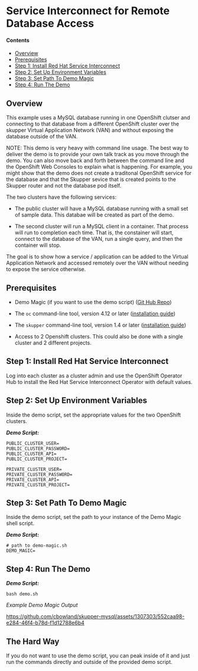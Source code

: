 # Service Interconnect for Remote Database Access

[website]: https://skupper.io/

#### Contents
* [Overview](#overview)
* [Prerequisites](#prerequisites)
* [Step 1: Install Red Hat Service Interconnect](#step-1-install-red-hat-service-interconnect)
* [Step 2: Set Up Environment Variables](#step-2-set-up-environment-variables)
* [Step 3: Set Path To Demo Magic](#step-3-set-path-to-demo-magic)
* [Step 4: Run The Demo](#step-4-run-the-demo)

## Overview

This example uses a MySQL database running in one OpenShift clutser
and connecting to that database from a different OpenShift cluster
over the skupper Virtual Application Network (VAN) and without exposing
the database outside of the VAN.

NOTE: This demo is very heavy with command line usage. The best way to deliver
the demo is to provide your own talk track as you move through the demo. You can 
also move back and forth between the command line and the OpenShift Web 
Consoles to explain what is happening. For example, you might show that 
the demo does not create a traditonal OpenShift service for the database
and that the Skupper sevice that is created points to the Skupper router
and not the database pod itself.

The two clusters have the following services:

* The public cluster will have a MySQL database running with a small
set of sample data. This databae will be created as part of the demo.

* The second cluster will run a MySQL client in a container. That
process will run to completion each time. That is, the constainer will
start, connect to the database of the VAN, run a single query, and then 
the container will stop.

The goal is to show how a service / application can be added to the
Virtual Application Network and accessed remotely over the VAN without
needing to expose the service otherwise.

## Prerequisites

* Demo Magic (if you want to use the demo script)
  ([Git Hub Repo][demo-magic])

* The `oc` command-line tool, version 4.12 or later
  ([installation guide][install-oc-cli])

* The `skupper` command-line tool, version 1.4 or later
  ([installation guide][skupper-cli])

* Access to 2 Openshift clusters. This could also be done with a 
single cluster and 2 different projects.


[demo-magic]: https://github.com/paxtonhare/demo-magic
[install-oc-cli]: https://docs.openshift.com/container-platform/4.12/cli_reference/openshift_cli/getting-started-cli.html#installing-openshift-cli
[skupper-cli]: https://access.redhat.com/documentation/en-us/red_hat_service_interconnect/1.4/html-single/installation/index#installing-skupper-cli
[Using Skupper with OpenShift]: https://skupper.io/start/openshift.html

## Step 1: Install Red Hat Service Interconnect 
Log into each cluster as a cluster admin and use the OpenShift  Operator Hub to install the Red Hat Service Interconnect Operator with default values.

## Step 2: Set Up Environment Variables

Inside the demo script, set the appropriate values for the
two OpenShift clusters.

_**Demo Script:**_
~~~ shell
PUBLIC_CLUSTER_USER=
PUBLIC_CLUSTER_PASSWORD=
PUBLIC_CLUSTER_API=
PUBLIC_CLUSTER_PROJECT=

PRIVATE_CLUSTER_USER=
PRIVATE_CLUSTER_PASSWORD=
PRIVATE_CLUSTER_API=
PRIVATE_CLUSTER_PROJECT=
~~~

## Step 3: Set Path To Demo Magic

Inside the demo script, set the path to your instance of the 
Demo Magic shell script.

_**Demo Script:**_
~~~ shell
# path to demo-magic.sh
DEMO_MAGIC=
~~~

## Step 4: Run The Demo

_**Demo Script:**_
~~~ shell
bash demo.sh
~~~

_Example Demo Magic Output_

https://github.com/cbowland/skupper-mysql/assets/1307303/552caa98-e284-46f4-b78d-f1d12788e6b4



## The Hard Way

If you do not want to use the demo script, you can peak 
inside of it and just run the commands directly and outside
of the provided demo script.

